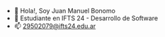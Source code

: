 - 👋 Hola!, Soy Juan Manuel Bonomo
- 🌱 Estudiante en IFTS 24 - Desarrollo de Software
- 📫 29502079@ifts24.edu.ar

<!---
JBONOMO-ifts24/JBONOMO-ifts24 is a ✨ special ✨ repository because its `README.md` (this file) appears on your GitHub profile.
You can click the Preview link to take a look at your changes.
--->
